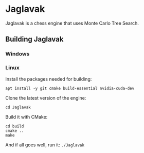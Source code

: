 # Jaglavak
Jaglavak is a chess engine that uses Monte Carlo Tree Search.

## Building Jaglavak

### Windows

### Linux

Install the packages needed for building:
```apt update
apt install -y git cmake build-essential nvidia-cuda-dev
```
Clone the latest version of the engine:
```git clone https://github.com/StuartRiffle/Jaglavak
cd Jaglavak
```
Build it with CMake:
```mkdir build
cd build
cmake ..
make
```
And if all goes well, run it:
```./Jaglavak```

